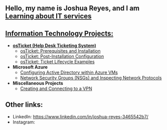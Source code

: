 ## Hello, my name is Joshua Reyes, and I am  <a href="https://www.linkedin.com/in/joshua-reyes-3465542b7/">Learning about IT services

<h2> Information Technology Projects:</h2>

- <b>osTicket (Help Desk Ticketing System)</b>
  - [osTicket: Prerequisites and Installation](https://github.com/joshuareyes3778/osticket-prereqs)
  - [osTicket: Post-Installation Configuration](https://github.com/joshuareyes3778/post-install-config)
  - [osTicket: Ticket Lifecycle Examples](https://github.com/joshuareyes3778/ticket-lifecycle)
- <b>Microsoft Azure</b>
  - [Configuring Active Directory within Azure VMs](https://github.com/joshuareyes3778/configure-ad)
  - [Network Security Groups (NSGs) and Inspecting Network Protocols](https://github.com/joshuareyes3778/azure-network-protocols)
- <b>Miscellaneous Projects</b>
  - [Creating and Connecting to a VPN](https://github.com/joshuareyes3778/connecting-to-vpns)
<h2>Other links:</h2>


- LinkedIn: https://www.linkedin.com/in/joshua-reyes-3465542b7/
- Instagram: 
